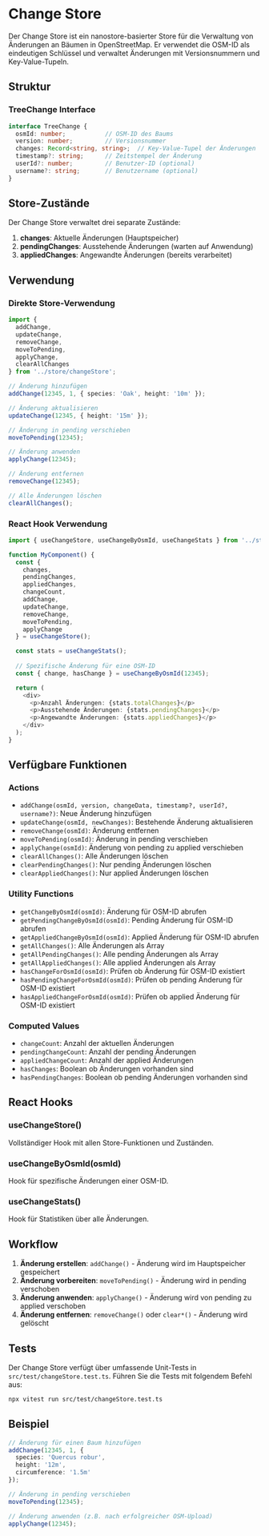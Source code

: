 # Change Store

Der Change Store ist ein nanostore-basierter Store für die Verwaltung von Änderungen an Bäumen in OpenStreetMap. Er verwendet die OSM-ID als eindeutigen Schlüssel und verwaltet Änderungen mit Versionsnummern und Key-Value-Tupeln.

## Struktur

### TreeChange Interface
```typescript
interface TreeChange {
  osmId: number;           // OSM-ID des Baums
  version: number;         // Versionsnummer
  changes: Record<string, string>;  // Key-Value-Tupel der Änderungen
  timestamp?: string;      // Zeitstempel der Änderung
  userId?: number;         // Benutzer-ID (optional)
  username?: string;       // Benutzername (optional)
}
```

## Store-Zustände

Der Change Store verwaltet drei separate Zustände:

1. **changes**: Aktuelle Änderungen (Hauptspeicher)
2. **pendingChanges**: Ausstehende Änderungen (warten auf Anwendung)
3. **appliedChanges**: Angewandte Änderungen (bereits verarbeitet)

## Verwendung

### Direkte Store-Verwendung
```typescript
import { 
  addChange, 
  updateChange, 
  removeChange,
  moveToPending,
  applyChange,
  clearAllChanges 
} from '../store/changeStore';

// Änderung hinzufügen
addChange(12345, 1, { species: 'Oak', height: '10m' });

// Änderung aktualisieren
updateChange(12345, { height: '15m' });

// Änderung in pending verschieben
moveToPending(12345);

// Änderung anwenden
applyChange(12345);

// Änderung entfernen
removeChange(12345);

// Alle Änderungen löschen
clearAllChanges();
```

### React Hook Verwendung
```typescript
import { useChangeStore, useChangeByOsmId, useChangeStats } from '../store/useChangeStore';

function MyComponent() {
  const {
    changes,
    pendingChanges,
    appliedChanges,
    changeCount,
    addChange,
    updateChange,
    removeChange,
    moveToPending,
    applyChange
  } = useChangeStore();

  const stats = useChangeStats();
  
  // Spezifische Änderung für eine OSM-ID
  const { change, hasChange } = useChangeByOsmId(12345);

  return (
    <div>
      <p>Anzahl Änderungen: {stats.totalChanges}</p>
      <p>Ausstehende Änderungen: {stats.pendingChanges}</p>
      <p>Angewandte Änderungen: {stats.appliedChanges}</p>
    </div>
  );
}
```

## Verfügbare Funktionen

### Actions
- `addChange(osmId, version, changeData, timestamp?, userId?, username?)`: Neue Änderung hinzufügen
- `updateChange(osmId, newChanges)`: Bestehende Änderung aktualisieren
- `removeChange(osmId)`: Änderung entfernen
- `moveToPending(osmId)`: Änderung in pending verschieben
- `applyChange(osmId)`: Änderung von pending zu applied verschieben
- `clearAllChanges()`: Alle Änderungen löschen
- `clearPendingChanges()`: Nur pending Änderungen löschen
- `clearAppliedChanges()`: Nur applied Änderungen löschen

### Utility Functions
- `getChangeByOsmId(osmId)`: Änderung für OSM-ID abrufen
- `getPendingChangeByOsmId(osmId)`: Pending Änderung für OSM-ID abrufen
- `getAppliedChangeByOsmId(osmId)`: Applied Änderung für OSM-ID abrufen
- `getAllChanges()`: Alle Änderungen als Array
- `getAllPendingChanges()`: Alle pending Änderungen als Array
- `getAllAppliedChanges()`: Alle applied Änderungen als Array
- `hasChangeForOsmId(osmId)`: Prüfen ob Änderung für OSM-ID existiert
- `hasPendingChangeForOsmId(osmId)`: Prüfen ob pending Änderung für OSM-ID existiert
- `hasAppliedChangeForOsmId(osmId)`: Prüfen ob applied Änderung für OSM-ID existiert

### Computed Values
- `changeCount`: Anzahl der aktuellen Änderungen
- `pendingChangeCount`: Anzahl der pending Änderungen
- `appliedChangeCount`: Anzahl der applied Änderungen
- `hasChanges`: Boolean ob Änderungen vorhanden sind
- `hasPendingChanges`: Boolean ob pending Änderungen vorhanden sind

## React Hooks

### useChangeStore()
Vollständiger Hook mit allen Store-Funktionen und Zuständen.

### useChangeByOsmId(osmId)
Hook für spezifische Änderungen einer OSM-ID.

### useChangeStats()
Hook für Statistiken über alle Änderungen.

## Workflow

1. **Änderung erstellen**: `addChange()` - Änderung wird im Hauptspeicher gespeichert
2. **Änderung vorbereiten**: `moveToPending()` - Änderung wird in pending verschoben
3. **Änderung anwenden**: `applyChange()` - Änderung wird von pending zu applied verschoben
4. **Änderung entfernen**: `removeChange()` oder `clear*()` - Änderung wird gelöscht

## Tests

Der Change Store verfügt über umfassende Unit-Tests in `src/test/changeStore.test.ts`. Führen Sie die Tests mit folgendem Befehl aus:

```bash
npx vitest run src/test/changeStore.test.ts
```

## Beispiel

```typescript
// Änderung für einen Baum hinzufügen
addChange(12345, 1, { 
  species: 'Quercus robur', 
  height: '12m',
  circumference: '1.5m' 
});

// Änderung in pending verschieben
moveToPending(12345);

// Änderung anwenden (z.B. nach erfolgreicher OSM-Upload)
applyChange(12345);
```